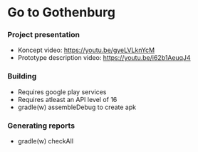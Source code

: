 # Go to Gothenburg

### Project presentation
- Koncept video: https://youtu.be/gyeLVLknYcM
- Prototype description video: https://youtu.be/i62b1AeuqJ4

### Building
- Requires google play services
- Requires atleast an API level of 16
- gradle(w) assembleDebug to create apk

### Generating reports
- gradle(w) checkAll
